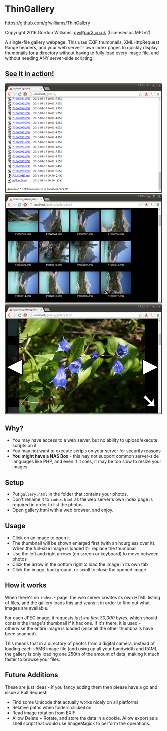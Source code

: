 ThinGallery
===========

https://github.com/gfwilliams/ThinGallery

Copyright 2016 Gordon Williams, gw@pur3.co.uk (Licensed as MPLv2)

A single-file gallery webpage. This uses EXIF thumbnails, XMLHttpRequest Range headers, 
and your web server's own index pages to quickly display thumbnails for a directory without
having to fully load every image file, and without needing ANY server-side scripting.

[See it in action!](http://www.pur3.co.uk/gallery)
----------------------------------

![Original Index Page](screenshots/index.png)
![Gallery list](screenshots/gallery1.png)
![Gallery image](screenshots/gallery2.png)

Why?
----

* You may have access to a web server, but no ability to upload/execute scripts on it
* You may not want to execute scripts on your server for security reasons
* **You might have a NAS Box** - this may not support common server-side 
languages like PHP, and even if it does, it may be too slow to resize your images.

Setup
-----

* Put `gallery.html` in the folder that contains your photos. 
* Don't rename it to `index.html` as the web server's own index page is required in order to list the photos
* Open gallery.html with a web browser, and enjoy.

Usage
-----

* Click on an image to open it
* The thumbnail will be shown enlarged first (with an hourglass over it). When the full-size image is loaded it'll replace the thumbnail.
* Use the left and right arrows (on screen or keyboard) to move between photos
* Click the arrow in the bottom right to load the image in its own tab
* Click the image, background, or scroll to close the opened image

How it works
------------

When there's no `index.*` page, the web server creates its own HTML listing of files, and
the gallery loads this and scans it in order to find out what images are available.

For each JPEG image, it requests *just the first 30,000 bytes*, which should contain the
image's thumbnail if it had one. If it's there, it is used - otherwise the entire image
is loaded (once all the other thumbnails have been scanned).

This means that in a directory of photos from a digital camera, instead of loading each
~5MB image file (and using up all your bandwidth and RAM), the gallery is only loading 
one 250th of the amount of data, making it much faster to browse your files.

Future Additions
----------------

These are just ideas - if you fancy adding them then please have a go and issue a Pull Request!

* Find some Unicode that actually works nicely on all platforms
* Relative paths when folders clicked on
* Read image rotation from EXIF
* Allow Delete + Rotate, and store the data in a cookie. Allow export as a shell script that would use ImageMagick to perform the operations.

